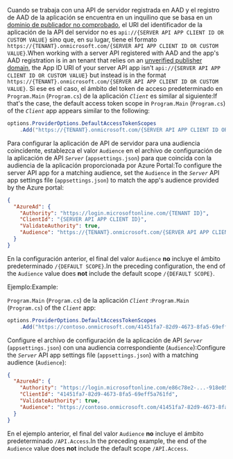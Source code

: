 <span data-ttu-id="377f5-101">Cuando se trabaja con una API de servidor registrada en AAD y el registro de AAD de la aplicación se encuentra en un inquilino que se basa en un [dominio de publicador no comprobado](/azure/active-directory/develop/howto-configure-publisher-domain), el URI del identificador de la aplicación de la API del servidor no es `api://{SERVER API APP CLIENT ID OR CUSTOM VALUE}` sino que, en su lugar, tiene el formato `https://{TENANT}.onmicrosoft.com/{SERVER API APP CLIENT ID OR CUSTOM VALUE}`.</span><span class="sxs-lookup"><span data-stu-id="377f5-101">When working with a server API registered with AAD and the app's AAD registration is in an tenant that relies on an [unverified publisher domain](/azure/active-directory/develop/howto-configure-publisher-domain), the App ID URI of your server API app isn't `api://{SERVER API APP CLIENT ID OR CUSTOM VALUE}` but instead is in the format `https://{TENANT}.onmicrosoft.com/{SERVER API APP CLIENT ID OR CUSTOM VALUE}`.</span></span> <span data-ttu-id="377f5-102">Si ese es el caso, el ámbito del token de acceso predeterminado en `Program.Main` (`Program.cs`) de la aplicación *`Client`* es similar al siguiente:</span><span class="sxs-lookup"><span data-stu-id="377f5-102">If that's the case, the default access token scope in `Program.Main` (`Program.cs`) of the *`Client`* app appears similar to the following:</span></span>

```csharp
options.ProviderOptions.DefaultAccessTokenScopes
    .Add("https://{TENANT}.onmicrosoft.com/{SERVER API APP CLIENT ID OR CUSTOM VALUE}/{DEFAULT SCOPE}");
```

<span data-ttu-id="377f5-103">Para configurar la aplicación de API de servidor para una audiencia coincidente, establezca el valor `Audience` en el archivo de configuración de la aplicación de API *`Server`* (`appsettings.json`) para que coincida con la audiencia de la aplicación proporcionada por Azure Portal:</span><span class="sxs-lookup"><span data-stu-id="377f5-103">To configure the server API app for a matching audience, set the `Audience` in the *`Server`* API app settings file (`appsettings.json`) to match the app's audience provided by the Azure portal:</span></span>

```json
{
  "AzureAd": {
    "Authority": "https://login.microsoftonline.com/{TENANT ID}",
    "ClientId": "{SERVER API APP CLIENT ID}",
    "ValidateAuthority": true,
    "Audience": "https://{TENANT}.onmicrosoft.com/{SERVER API APP CLIENT ID OR CUSTOM VALUE}"
  }
}
```

<span data-ttu-id="377f5-104">En la configuración anterior, el final del valor `Audience` **no** incluye el ámbito predeterminado `/{DEFAULT SCOPE}`.</span><span class="sxs-lookup"><span data-stu-id="377f5-104">In the preceding configuration, the end of the `Audience` value does **not** include the default scope `/{DEFAULT SCOPE}`.</span></span>

<span data-ttu-id="377f5-105">Ejemplo:</span><span class="sxs-lookup"><span data-stu-id="377f5-105">Example:</span></span>

<span data-ttu-id="377f5-106">`Program.Main` (`Program.cs`) de la aplicación *`Client`* :</span><span class="sxs-lookup"><span data-stu-id="377f5-106">`Program.Main` (`Program.cs`) of the *`Client`* app:</span></span>

```csharp
options.ProviderOptions.DefaultAccessTokenScopes
    .Add("https://contoso.onmicrosoft.com/41451fa7-82d9-4673-8fa5-69eff5a761fd/API.Access");
```

<span data-ttu-id="377f5-107">Configure el archivo de configuración de la aplicación de API *`Server`* (`appsettings.json`) con una audiencia correspondiente (`Audience`):</span><span class="sxs-lookup"><span data-stu-id="377f5-107">Configure the *`Server`* API app settings file (`appsettings.json`) with a matching audience (`Audience`):</span></span>

```json
{
  "AzureAd": {
    "Authority": "https://login.microsoftonline.com/e86c78e2-...-918e0565a45e",
    "ClientId": "41451fa7-82d9-4673-8fa5-69eff5a761fd",
    "ValidateAuthority": true,
    "Audience": "https://contoso.onmicrosoft.com/41451fa7-82d9-4673-8fa5-69eff5a761fd"
  }
}
```

<span data-ttu-id="377f5-108">En el ejemplo anterior, el final del valor `Audience` **no** incluye el ámbito predeterminado `/API.Access`.</span><span class="sxs-lookup"><span data-stu-id="377f5-108">In the preceding example, the end of the `Audience` value does **not** include the default scope `/API.Access`.</span></span>
